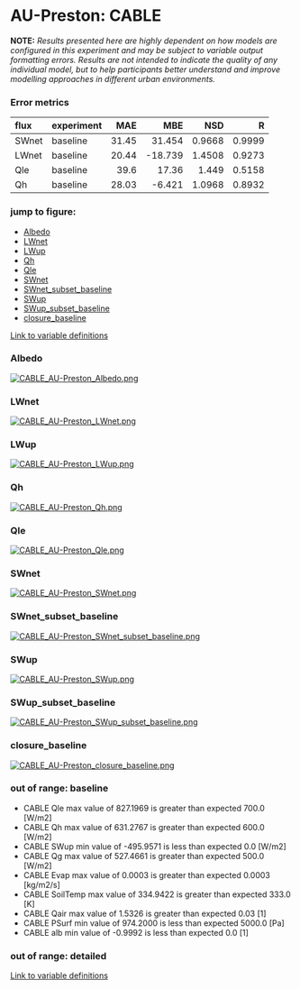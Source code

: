 # AU-Preston: CABLE

**NOTE:** *Results presented here are highly dependent on how models are configured in this experiment and may be subject to variable output formatting errors. Results are not intended to indicate the quality of any individual model, but to help participants better understand and improve modelling approaches in different urban environments.*

### Error metrics

| flux   | experiment   |   MAE |     MBE |    NSD |      R |
|:-------|:-------------|------:|--------:|-------:|-------:|
| SWnet  | baseline     | 31.45 |  31.454 | 0.9668 | 0.9999 |
| LWnet  | baseline     | 20.44 | -18.739 | 1.4508 | 0.9273 |
| Qle    | baseline     | 39.6  |  17.36  | 1.449  | 0.5158 |
| Qh     | baseline     | 28.03 |  -6.421 | 1.0968 | 0.8932 |

### jump to figure:
 - [Albedo](#albedo)
 - [LWnet](#lwnet)
 - [LWup](#lwup)
 - [Qh](#qh)
 - [Qle](#qle)
 - [SWnet](#swnet)
 - [SWnet_subset_baseline](#swnet_subset_baseline)
 - [SWup](#swup)
 - [SWup_subset_baseline](#swup_subset_baseline)
 - [closure_baseline](#closure_baseline)

[Link to variable definitions](variable_definitions.md)

### <a name="albedo"></a>Albedo
[![CABLE_AU-Preston_Albedo.png](CABLE_AU-Preston_Albedo.png)](CABLE_AU-Preston_Albedo.png)

### <a name="lwnet"></a>LWnet
[![CABLE_AU-Preston_LWnet.png](CABLE_AU-Preston_LWnet.png)](CABLE_AU-Preston_LWnet.png)

### <a name="lwup"></a>LWup
[![CABLE_AU-Preston_LWup.png](CABLE_AU-Preston_LWup.png)](CABLE_AU-Preston_LWup.png)

### <a name="qh"></a>Qh
[![CABLE_AU-Preston_Qh.png](CABLE_AU-Preston_Qh.png)](CABLE_AU-Preston_Qh.png)

### <a name="qle"></a>Qle
[![CABLE_AU-Preston_Qle.png](CABLE_AU-Preston_Qle.png)](CABLE_AU-Preston_Qle.png)

### <a name="swnet"></a>SWnet
[![CABLE_AU-Preston_SWnet.png](CABLE_AU-Preston_SWnet.png)](CABLE_AU-Preston_SWnet.png)

### <a name="swnet_subset_baseline"></a>SWnet_subset_baseline
[![CABLE_AU-Preston_SWnet_subset_baseline.png](CABLE_AU-Preston_SWnet_subset_baseline.png)](CABLE_AU-Preston_SWnet_subset_baseline.png)

### <a name="swup"></a>SWup
[![CABLE_AU-Preston_SWup.png](CABLE_AU-Preston_SWup.png)](CABLE_AU-Preston_SWup.png)

### <a name="swup_subset_baseline"></a>SWup_subset_baseline
[![CABLE_AU-Preston_SWup_subset_baseline.png](CABLE_AU-Preston_SWup_subset_baseline.png)](CABLE_AU-Preston_SWup_subset_baseline.png)

### <a name="closure_baseline"></a>closure_baseline
[![CABLE_AU-Preston_closure_baseline.png](CABLE_AU-Preston_closure_baseline.png)](CABLE_AU-Preston_closure_baseline.png)

### out of range: baseline

 - CABLE Qle max value of 827.1969 is greater than expected 700.0 [W/m2]
 - CABLE Qh max value of 631.2767 is greater than expected 600.0 [W/m2]
 - CABLE SWup min value of -495.9571 is less than expected 0.0 [W/m2]
 - CABLE Qg max value of 527.4661 is greater than expected 500.0 [W/m2]
 - CABLE Evap max value of 0.0003 is greater than expected 0.0003 [kg/m2/s]
 - CABLE SoilTemp max value of 334.9422 is greater than expected 333.0 [K]
 - CABLE Qair max value of 1.5326 is greater than expected 0.03 [1]
 - CABLE PSurf min value of 974.2000 is less than expected 5000.0 [Pa]
 - CABLE alb min value of -0.9992 is less than expected 0.0 [1]

### out of range: detailed



[Link to variable definitions](variable_definitions.md)

